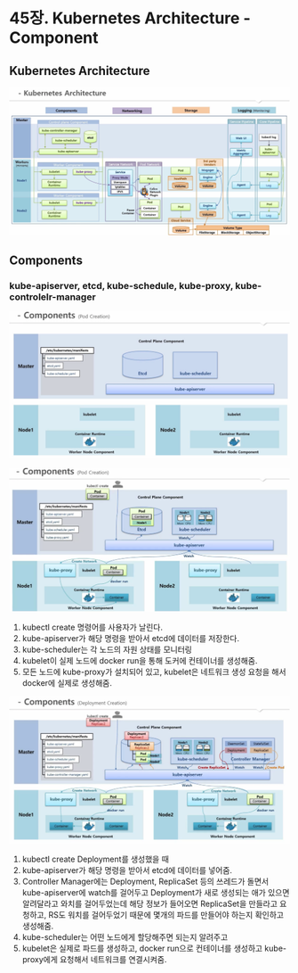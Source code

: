 # 45장. Kubernetes Architecture - Component

## Kubernetes Architecture

![](<../../.gitbook/assets/image (196) (1).png>)

## Components

### kube-apiserver, etcd, kube-schedule, kube-proxy, kube-controlelr-manager

![](<../../.gitbook/assets/image (189) (1) (1).png>)

![](<../../.gitbook/assets/image (195) (1).png>)

1. kubectl create 명령어를 사용자가 날린다.
2. kube-apiserver가 해당 명령을 받아서 etcd에 데이터를 저장한다.
3. kube-scheduler는 각 노드의 자원 상태를 모니터링
4. kubelet이 실제 노드에 docker run을 통해 도커에 컨테이너를 생성해줌.
5. 모든 노드에 kube-proxy가 설치되어 있고, kubelet은 네트워크 생성 요청을 해서 docker에 실제로 생성해줌.

![](<../../.gitbook/assets/image (199) (1) (1).png>)

1. kubectl create Deployment를 생성했을 때
2. kube-apiserver가 해당 명령을 받아서 etcd에 데이터를 넣어줌.
3. Controller Manager에는 Deployment, ReplicaSet 등의 쓰레드가 돌면서 kube-apiserver에 watch를 걸어두고 Deployment가 새로 생성되는 애가 있으면 알려달라고 와치를 걸어두었는데 해당 정보가 들어오면 ReplicaSet을 만들라고 요청하고, RS도 워치를 걸어두었기 때문에 몇개의 파드를 만들어야 하는지 확인하고 생성해줌.
4. kube-scheduler는 어떤 노드에게 할당해주면 되는지 알려주고
5. kubelet은 실제로 파드를 생성하고, docker run으로 컨테이너를 생성하고 kube-proxy에게 요청해서 네트워크를 연결시켜줌.
